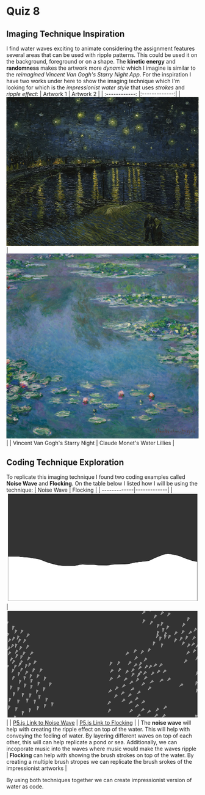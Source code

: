 # Quiz 8

## Imaging Technique Inspiration

I find water waves exciting to animate considering the assignment features several areas that can be used with ripple patterns. This could be used it on the background, foreground or on a shape. The **kinetic energy** and **randomness** makes the artwork more *dynamic* which I imagine is similar to the *reimagined Vincent Van Gogh's Starry Night App*. For the inspiration I have two works under here to show the imaging technique which I'm looking for which is the *impressionist water style* that uses *strokes* and *ripple effect*:
| Artwork 1  | Artwork 2 |
| :------------: |:-------------:|
| ![An image of a water wave](p5_project/assets/1280px-Vincent_van_Gogh_-_Starry_Night_-_Google_Art_Project.jpeg)   | ![An image of a water lillies](p5_project/assets/WaterLilliesClaudeMonet.jpg)   |
| Vincent Van Gogh's Starry Night      | Claude Monet's Water Lillies    |

## Coding Technique Exploration
To replicate this imaging technique I found two coding examples called **Noise Wave** and **Flocking**. On the table below I listed how I will be using the technique:
| Noise Wave    | Flocking     |
| -------------|-------------|
| ![An image of perlin noise water wave](p5_project/assets/p5NoiseWave.png)   | ![An image of flocking in p5](p5_project/assets/p5Flocking.png)|
| [P5.js Link to Noise Wave](https://p5js.org/examples/math-noise-wave.html)    | [P5.js Link to Flocking](https://p5js.org/examples/simulate-flocking.html)    |
| The **noise wave** will help with creating the ripple effect on top of the water. This will help with conveying the feeling of water. By layering different waves on top of each other, this will can help replicate a pond or sea. Additionally, we can incoporate music into the waves where music would make the waves ripple   | **Flocking** can help with showing the brush strokes on top of the water. By creating a multiple brush stropes we can replicate the brush srokes of the impressionist artworks  |

By using both techniques together we can create impressionist version of water as code.